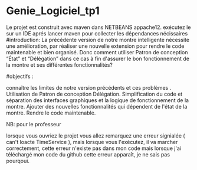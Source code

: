 # Genie_Logiciel_tp1
Le projet est construit avec maven dans NETBEANS appache12. exécutez le sur un IDE aprés lancer maven pour collecter les dépendances nécissaires #introduction: La précédente version de notre montre intelligente nécessite une amélioration, par réaliser une nouvelle extension pour rendre le code maintenable et bien organisé.
Donc comment utiliser Patron de conception “État” et “Délégation” dans ce cas à fin d'assurer le bon fonctionnement de la montre et ses différentes fonctionnalités?

#objectifs :

connaître les limites de notre version précédents et ces problèmes .
Utilisation de Patron de conception Délégation.
Simplification du code et séparation des interfaces graphiques et la logique de fonctionnement de la montre.
Ajouter des nouvelles fonctionnalités qui dépendent de l'état de la montre.
Rendre le code maintenable.

NB: pour le professeur

lorsque vous ouvriez le projet vous allez remarquez une erreur signialée ( can't loacte TimeService ), mais lorsque vous l'exécutez, il va marcher correctement, cette erreur n'existe pas dans mon code mais lorsque j'ai téléchargé mon code du github cette erreur apparaît, je ne sais pas pourqoui.
